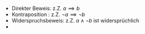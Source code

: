 - Direkter Beweis: z.Z. $a \implies b$ 
- Kontraposition : z.Z. $¬ a \implies ¬ b$  
- Widerspruchsbeweis: z.Z. $a \land ¬ b$ ist widersprüchlich
- 